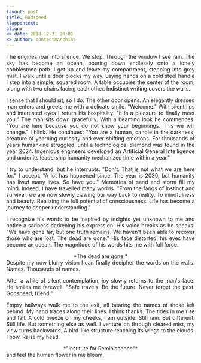 ```yaml
---
layout: post
title: Godspeed
klappentext:
align:
<> date: 2018-12-31 20:01
<> author: contentmaschine
---
```

<div style="text-align:justify">
The engines roar into silence. We stop. Through the window I see rain. The sky has become an ocean, pouring down endlessly onto a lonely cobblestone path. I get up and leave my compartment, stepping into grey mist. I walk until a door blocks my way. Laying hands on a cold steel handle I step into a simple, squared room. A table occupies the center of the room, along with two chairs facing each other. Indistinct writing covers the walls.

I sense that I should sit, so I do. The other door opens. An elegantly dressed man enters and greets me with a delicate smile. "Welcome." With silent lips and interested eyes I return his hospitality. "It is a pleasure to finally meet you." The man sits down gracefully. With a beaming look he commences: "You are here because you do not know your beginnings. This we will change." I blink. He continues: "You are a human, candle in the darkness, creature of yearning curiosity and ever-shifting emotions. For thousands of years humankind struggled, until a technological diamond was found in the year 2024. Ingenious engineers developed an Artificial General Intelligence and under its leadership humanity mechanized time within a year."

I try to understand, but he interrupts: "Don't. That is not what we are here for." I accept. "A lot has happened since. The year is 2030, but humanity has lived many lives. So have you." Memories of sand and storm fill my mind. Indeed, I have travelled many worlds. "From the fangs of instinct and survival, we are now slowly clawing our way back to reality. To mindfulness and beauty. Realizing the full potential of consciousness. Life has become a journey to deeper understanding." 

I recognize his words to be inspired by insights yet unknown to me and notice a sadness darkening his expression. His voice breaks as he speaks: "We have gone far, but one truth remains. We haven't been able to recover those who are lost. The dead are gone." His face distorted, his eyes have become an ocean. The magnitude of his words hits me with full force.	</div>

<div style="text-align:center">*The dead are gone.*
</div>

<div style="text-align:justify">
Despite my now blurry vision I can finally decipher the words on the walls. Names. Thousands of names. 

After a while of silent contemplation, joy slowly returns to the man's face. He smiles me farewell. "Safe travels. Be the future. Never forget the past. Godspeed, friend." 

Empty hallways walk me to the exit, all bearing the names of those left behind. My hand traces along their lines. I think thanks. The tides in me rise and fall. A cold breeze on my cheeks, I am outside. Still rain. But different. Still life. But something else as well. I venture on through cleared mist, my view turns backwards. A bird-like structure reaching its wings to the clouds. I bow. Raise my head. 
</div>

<div style="text-align:center">*"Institute for Reminiscence"*
</div>

<div style="text-align:justify">and feel the human flower in me bloom.
</div>
